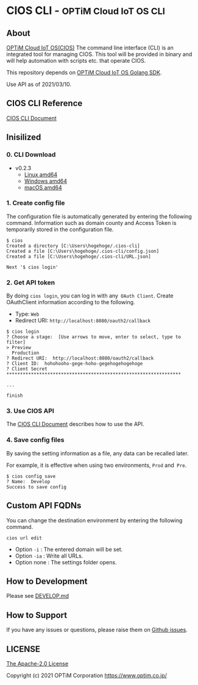 # CIOS CLI - <small>OPTiM Cloud IoT OS CLI</small>

## About

[OPTiM Cloud IoT OS(CIOS)](https://www.optim.cloud/platform/) The command line interface (CLI) is an integrated tool for managing CIOS.
This tool will be provided in binary and will help automation with scripts etc. that operate CIOS.

This repository depends on [OPTiM Cloud IoT OS Golang SDK](https://github.com/optim-corp/cios-golang-sdk).

Use API as of 2021/03/10.

## CIOS CLI Reference

[CIOS CLI Document](./cli/README.md)

## Inisilized

### 0. CLI Download
- v0.2.3
    - [Linux amd64](https://s3-ap-northeast-1.amazonaws.com/cios-cli.tso.optim-test.com/release/cios-cli-0.2.3-linux-amd64)
    - [Windows amd64](https://s3-ap-northeast-1.amazonaws.com/cios-cli.tso.optim-test.com/release/cios-cli-0.2.3-windows-amd64.exe)
    - [macOS amd64](https://s3-ap-northeast-1.amazonaws.com/cios-cli.tso.optim-test.com/release/cios-cli-0.2.3-macos-amd64)

### 1. Create config file

The configuration file is automatically generated by entering the following command. Information such as domain county and Access Token is temporarily stored in the configuration file.

```shell
$ cios
Created a directory [C:\Users\hogehoge/.cios-cli]
Created a file [C:\Users\hogehoge/.cios-cli/config.json]
Created a file [C:\Users\hogehoge/.cios-cli/URL.json]

Next '$ cios login'
```

### 2. Get API token

By doing `cios login`, you can log in with any` OAuth Client`.
Create OAuthClient information according to the following.

- Type: `Web`
- Redirect URI: `http://localhost:8080/oauth2/callback`

```shell
$ cios login 
? Choose a stage:  [Use arrows to move, enter to select, type to filter]
> Preview
  Production
? Redirect URI:  http://localhost:8080/oauth2/callback
? Client ID:  hohohooho-gege-hoho-gegehogehogehoge
? Client Secret ****************************************************************

...

finish
```

### 3. Use CIOS API

The [CIOS CLI Document](./cli/README.md) describes how to use the API.

### 4. Save config files

By saving the setting information as a file, any data can be recalled later.

For example, it is effective when using two environments, `Prod` and` Pre`.

```shell
$ cios config save
? Name:  Develop                                        
Success to save config
```

## Custom API FQDNs

You can change the destination environment by entering the following command.

```shell
cios url edit
```

- Option `-i` : The entered domain will be set.
- Option `-ia` : Write all URLs.
- Option none : The settings folder opens.

## How to Development

Please see [DEVELOP.md](./DEVELOP.md)

## How to Support

If you have any issues or questions, please raise them on [Github issues](https://github.com/optim-corp/cios-cli/issues).

## LICENSE

[The Apache-2.0 License](https://www.apache.org/licenses/LICENSE-2.0)

Copyright (c) 2021 OPTiM Corporation <https://www.optim.co.jp/>

